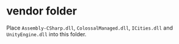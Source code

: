 # vendor folder

Place `Assembly-CSharp.dll`, `ColossalManaged.dll`, `ICities.dll` and `UnityEngine.dll` into this folder.
